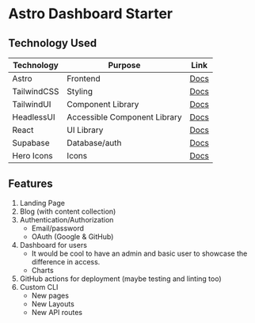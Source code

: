 # Astro Dashboard Starter

## Technology Used

| Technology  | Purpose                      | Link                                                 |
| ----------- | ---------------------------- | ---------------------------------------------------- |
| Astro       | Frontend                     | [Docs](https://docs.astro.build/en/getting-started/) |
| TailwindCSS | Styling                      | [Docs]()                                             |
| TailwindUI  | Component Library            | [Docs]()                                             |
| HeadlessUI  | Accessible Component Library | [Docs]()                                             |
| React       | UI Library                   | [Docs]()                                             |
| Supabase    | Database/auth                | [Docs]()                                             |
| Hero Icons  | Icons                        | [Docs]()                                             |

## Features

1. Landing Page
2. Blog (with content collection)
3. Authentication/Authorization
   - Email/password
   - OAuth (Google & GitHub)
4. Dashboard for users
   - It would be cool to have an admin and basic user to showcase the difference in access.
   - Charts
5. GitHub actions for deployment (maybe testing and linting too)
6. Custom CLI
   - New pages
   - New Layouts
   - New API routes
